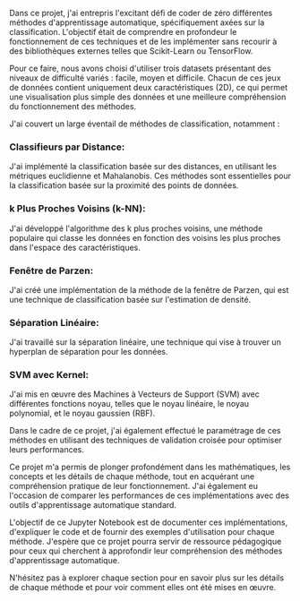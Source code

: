 Dans ce projet, j'ai entrepris l'excitant défi de coder de zéro différentes méthodes d'apprentissage automatique, spécifiquement axées sur la classification. L'objectif était de comprendre en profondeur le fonctionnement de ces techniques et de les implémenter sans recourir à des bibliothèques externes telles que Scikit-Learn ou TensorFlow.

Pour ce faire, nous avons choisi d'utiliser trois datasets présentant des niveaux de difficulté variés : facile, moyen et difficile. Chacun de ces jeux de données contient uniquement deux caractéristiques (2D), ce qui permet une visualisation plus simple des données et une meilleure compréhension du fonctionnement des méthodes.

J'ai couvert un large éventail de méthodes de classification, notamment :

### Classifieurs par Distance:
J'ai implémenté la classification basée sur des distances, en utilisant les métriques euclidienne et Mahalanobis. Ces méthodes sont essentielles pour la classification basée sur la proximité des points de données.

### k Plus Proches Voisins (k-NN):
J'ai développé l'algorithme des k plus proches voisins, une méthode populaire qui classe les données en fonction des voisins les plus proches dans l'espace des caractéristiques.

### Fenêtre de Parzen:
J'ai créé une implémentation de la méthode de la fenêtre de Parzen, qui est une technique de classification basée sur l'estimation de densité.

### Séparation Linéaire:
J'ai travaillé sur la séparation linéaire, une technique qui vise à trouver un hyperplan de séparation pour les données.

### SVM avec Kernel:
J'ai mis en œuvre des Machines à Vecteurs de Support (SVM) avec différentes fonctions noyau, telles que le noyau linéaire, le noyau polynomial, et le noyau gaussien (RBF).

Dans le cadre de ce projet, j'ai également effectué le paramétrage de ces méthodes en utilisant des techniques de validation croisée pour optimiser leurs performances.

Ce projet m'a permis de plonger profondément dans les mathématiques, les concepts et les détails de chaque méthode, tout en acquérant une compréhension pratique de leur fonctionnement. J'ai également eu l'occasion de comparer les performances de ces implémentations avec des outils d'apprentissage automatique standard.

L'objectif de ce Jupyter Notebook est de documenter ces implémentations, d'expliquer le code et de fournir des exemples d'utilisation pour chaque méthode. J'espère que ce projet pourra servir de ressource pédagogique pour ceux qui cherchent à approfondir leur compréhension des méthodes d'apprentissage automatique.

N'hésitez pas à explorer chaque section pour en savoir plus sur les détails de chaque méthode et pour voir comment elles ont été mises en œuvre.
